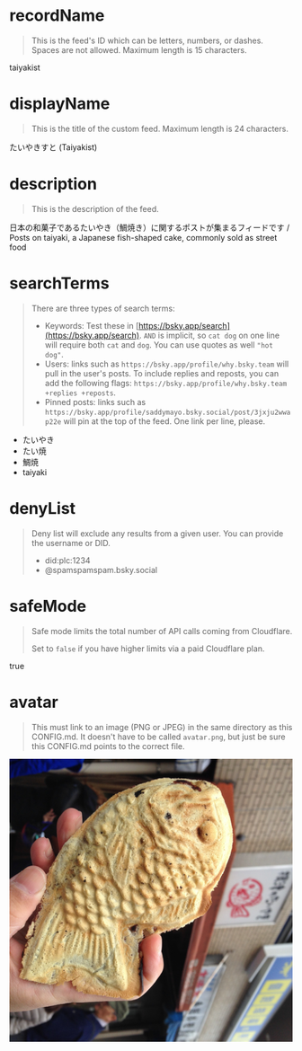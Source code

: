 
# recordName

> This is the feed's ID which can be letters, numbers, or dashes. Spaces are not allowed. Maximum length is 15 characters.

taiyakist

# displayName

> This is the title of the custom feed. Maximum length is 24 characters.

たいやきすと (Taiyakist)

# description

> This is the description of the feed.

日本の和菓子であるたいやき（鯛焼き）に関するポストが集まるフィードです / Posts on taiyaki, a Japanese fish-shaped cake, commonly sold as street food

# searchTerms

> There are three types of search terms:
>
> - Keywords: Test these in [https://bsky.app/search](https://bsky.app/search). `AND` is implicit, so `cat dog` on one line will require both `cat` and `dog`. You can use quotes as well `"hot dog"`.
> - Users: links such as `https://bsky.app/profile/why.bsky.team` will pull in the user's posts. To include replies and reposts, you can add the following flags: `https://bsky.app/profile/why.bsky.team +replies +reposts`.
> - Pinned posts: links such as `https://bsky.app/profile/saddymayo.bsky.social/post/3jxju2wwap22e` will pin at the top of the feed. One link per line, please.

- たいやき
- たい焼
- 鯛焼
- taiyaki

# denyList

> Deny list will exclude any results from a given user. You can provide the username or DID.
>
> - did:plc:1234
> - @spamspamspam.bsky.social

# safeMode

> Safe mode limits the total number of API calls coming from Cloudflare.
>
> Set to `false` if you have higher limits via a paid Cloudflare plan.

true

# avatar

> This must link to an image (PNG or JPEG) in the same directory as this CONFIG.md. It doesn't have to be called `avatar.png`, but just be sure this CONFIG.md points to the correct file.

![](avatar.png)

